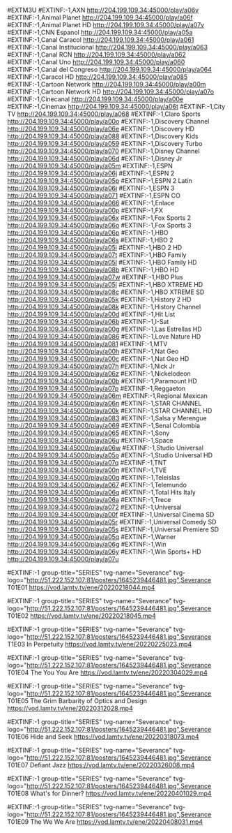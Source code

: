 #EXTM3U
#EXTINF:-1,AXN
http://204.199.109.34:45000/play/a06v
#EXTINF:-1,Animal Planet
http://204.199.109.34:45000/play/a06f
#EXTINF:-1,Animal Planet HD
http://204.199.109.34:45000/play/a07v
#EXTINF:-1,CNN Espanol
http://204.199.109.34:45000/play/a05a
#EXTINF:-1,Canal Caracol
http://204.199.109.34:45000/play/a061
#EXTINF:-1,Canal Institucional
http://204.199.109.34:45000/play/a063
#EXTINF:-1,Canal RCN
http://204.199.109.34:45000/play/a062
#EXTINF:-1,Canal Uno
http://204.199.109.34:45000/play/a060
#EXTINF:-1,Canal del Congreso
http://204.199.109.34:45000/play/a064
#EXTINF:-1,Caracol HD
http://204.199.109.34:45000/play/a085
#EXTINF:-1,Cartoon Network
http://204.199.109.34:45000/play/a00m
#EXTINF:-1,Cartoon Network HD
http://204.199.109.34:45000/play/a07o
#EXTINF:-1,Cinecanal
http://204.199.109.34:45000/play/a00e
#EXTINF:-1,Cinemax
http://204.199.109.34:45000/play/a06t
#EXTINF:-1,City TV
http://204.199.109.34:45000/play/a068
#EXTINF:-1,Claro Sports
http://204.199.109.34:45000/play/a00o
#EXTINF:-1,Discovery Channel
http://204.199.109.34:45000/play/a06e
#EXTINF:-1,Discovery HD
http://204.199.109.34:45000/play/a088
#EXTINF:-1,Discovery Kids
http://204.199.109.34:45000/play/a059
#EXTINF:-1,Discovery Turbo
http://204.199.109.34:45000/play/a070
#EXTINF:-1,Disney Channel
http://204.199.109.34:45000/play/a06d
#EXTINF:-1,Disney Jr
http://204.199.109.34:45000/play/a05m
#EXTINF:-1,ESPN
http://204.199.109.34:45000/play/a06j
#EXTINF:-1,ESPN 2
http://204.199.109.34:45000/play/a05p
#EXTINF:-1,ESPN 2 Latin
http://204.199.109.34:45000/play/a06i
#EXTINF:-1,ESPN 3
http://204.199.109.34:45000/play/a071
#EXTINF:-1,ESPN CO
http://204.199.109.34:45000/play/a066
#EXTINF:-1,Enlace
http://204.199.109.34:45000/play/a00p
#EXTINF:-1,FX
http://204.199.109.34:45000/play/a06x
#EXTINF:-1,Fox Sports 2
http://204.199.109.34:45000/play/a06o
#EXTINF:-1,Fox Sports 3
http://204.199.109.34:45000/play/a06p
#EXTINF:-1,HBO
http://204.199.109.34:45000/play/a06s
#EXTINF:-1,HBO 2
http://204.199.109.34:45000/play/a05i
#EXTINF:-1,HBO 2 HD
http://204.199.109.34:45000/play/a07t
#EXTINF:-1,HBO Family
http://204.199.109.34:45000/play/a05l
#EXTINF:-1,HBO Family HD
http://204.199.109.34:45000/play/a08b
#EXTINF:-1,HBO HD
http://204.199.109.34:45000/play/a07w
#EXTINF:-1,HBO Plus
http://204.199.109.34:45000/play/a05j
#EXTINF:-1,HBO XTREME HD
http://204.199.109.34:45000/play/a08c
#EXTINF:-1,HBO XTREME SD
http://204.199.109.34:45000/play/a05k
#EXTINF:-1,History 2 HD
http://204.199.109.34:45000/play/a08k
#EXTINF:-1,History Channel
http://204.199.109.34:45000/play/a00d
#EXTINF:-1,Hit List
http://204.199.109.34:45000/play/a06b
#EXTINF:-1,I-Sat
http://204.199.109.34:45000/play/a00g
#EXTINF:-1,Las Estrellas HD
http://204.199.109.34:45000/play/a086
#EXTINF:-1,Love Nature HD
http://204.199.109.34:45000/play/a081
#EXTINF:-1,MTV
http://204.199.109.34:45000/play/a00h
#EXTINF:-1,Nat Geo
http://204.199.109.34:45000/play/a00c
#EXTINF:-1,Nat Geo HD
http://204.199.109.34:45000/play/a07h
#EXTINF:-1,Nick Jr
http://204.199.109.34:45000/play/a06z
#EXTINF:-1,Nickelodeon
http://204.199.109.34:45000/play/a00b
#EXTINF:-1,Paramount HD
http://204.199.109.34:45000/play/a07p
#EXTINF:-1,Reggaeton
http://204.199.109.34:45000/play/a06m
#EXTINF:-1,Regional Mexican
http://204.199.109.34:45000/play/a06n
#EXTINF:-1,STAR CHANNEL
http://204.199.109.34:45000/play/a00k
#EXTINF:-1,STAR CHANNEL HD
http://204.199.109.34:45000/play/a083
#EXTINF:-1,Salsa y Merengue
http://204.199.109.34:45000/play/a069
#EXTINF:-1,Senal Colombia
http://204.199.109.34:45000/play/a065
#EXTINF:-1,Sony
http://204.199.109.34:45000/play/a06u
#EXTINF:-1,Space
http://204.199.109.34:45000/play/a06w
#EXTINF:-1,Studio Universal
http://204.199.109.34:45000/play/a05o
#EXTINF:-1,Studio Universal HD
http://204.199.109.34:45000/play/a07q
#EXTINF:-1,TNT
http://204.199.109.34:45000/play/a00n
#EXTINF:-1,TVE
http://204.199.109.34:45000/play/a00q
#EXTINF:-1,Teleislas
http://204.199.109.34:45000/play/a067
#EXTINF:-1,Telemundo
http://204.199.109.34:45000/play/a06q
#EXTINF:-1,Total Hits Italy
http://204.199.109.34:45000/play/a06a
#EXTINF:-1,Trece
http://204.199.109.34:45000/play/a072
#EXTINF:-1,Universal
http://204.199.109.34:45000/play/a00f
#EXTINF:-1,Universal Cinema SD
http://204.199.109.34:45000/play/a05r
#EXTINF:-1,Universal Comedy SD
http://204.199.109.34:45000/play/a05s
#EXTINF:-1,Universal Premiere SD
http://204.199.109.34:45000/play/a05q
#EXTINF:-1,Warner
http://204.199.109.34:45000/play/a06g
#EXTINF:-1,Win
http://204.199.109.34:45000/play/a06y
#EXTINF:-1,Win Sports+ HD
http://204.199.109.34:45000/play/a07u

#EXTINF:-1 group-title="SERIES" tvg-name="Severance" tvg-logo="http://51.222.152.107:81/posters/1645239446481.jpg",Severance T01E01
https://vod.lamtv.tv/ene/20220218044.mp4

#EXTINF:-1 group-title="SERIES" tvg-name="Severance" tvg-logo="http://51.222.152.107:81/posters/1645239446481.jpg",Severance T01E02
https://vod.lamtv.tv/ene/20220218045.mp4

#EXTINF:-1 group-title="SERIES" tvg-name="Severance" tvg-logo="http://51.222.152.107:81/posters/1645239446481.jpg",Severance T1E03 In Perpetuity
https://vod.lamtv.tv/ene/20220225023.mp4

#EXTINF:-1 group-title="SERIES" tvg-name="Severance" tvg-logo="http://51.222.152.107:81/posters/1645239446481.jpg",Severance T01E04 The You You Are
https://vod.lamtv.tv/ene/20220304029.mp4

#EXTINF:-1 group-title="SERIES" tvg-name="Severance" tvg-logo="http://51.222.152.107:81/posters/1645239446481.jpg",Severance T01E05 The Grim Barbarity of Optics and Design
https://vod.lamtv.tv/ene/20220312028.mp4

#EXTINF:-1 group-title="SERIES" tvg-name="Severance" tvg-logo="http://51.222.152.107:81/posters/1645239446481.jpg",Severance T01E06 Hide and Seek
https://vod.lamtv.tv/ene/20220318073.mp4

#EXTINF:-1 group-title="SERIES" tvg-name="Severance" tvg-logo="http://51.222.152.107:81/posters/1645239446481.jpg",Severance T01E07 Defiant Jazz
https://vod.lamtv.tv/ene/20220326008.mp4

#EXTINF:-1 group-title="SERIES" tvg-name="Severance" tvg-logo="http://51.222.152.107:81/posters/1645239446481.jpg",Severance T01E08 What's for Dinner?
https://vod.lamtv.tv/ene/20220401029.mp4

#EXTINF:-1 group-title="SERIES" tvg-name="Severance" tvg-logo="http://51.222.152.107:81/posters/1645239446481.jpg",Severance T01E09 The We We Are
https://vod.lamtv.tv/ene/20220408031.mp4
